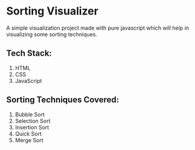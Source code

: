 # Sorting Visualizer
A simple visualization project made with pure javascript which will help in visualizing some sorting techniques.

## Tech Stack:
1. HTML
2. CSS
3. JavaScript

## Sorting Techniques Covered:
1. Bubble Sort
2. Selection Sort
3. Insertion Sort
4. Quick Sort
5. Merge Sort
